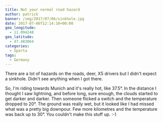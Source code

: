 ```yaml
---
title: Not your normal road hazard
author: patrick
banner: /img/2017/07/06/sinkhole.jpg
date: 2017-07-06T12:14:10+00:00
geo_longitude:
  - 11.094248
geo_latitude:
  - 47.483064
categories:
  - Sparta
tags:
  - Germany
---
```


There are a lot of hazards on the roads, deer, X5 drivers but I didn't expect a sinkhole. Didn't see anything when I got there. 

<!--more-->

So, I'm riding towards Munich and it's really hot, like 37.5°. In the distance I thought I saw lightning, and before long, sure enough, the clouds started to get darker and darker. Then someone flicked a switch and the temperature dropped to 20°. The ground was really wet, but it looked like I had missed what was a pretty big downpour. Few more kilometres and the temperature was back up to 30°. You couldn't make this stuff up. :-)
